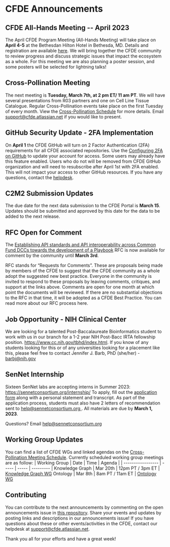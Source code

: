 # CFDE Announcements

## CFDE All-Hands Meeting -- April 2023
The April CFDE Program Meeting (All-Hands Meeting) will take place on **April 4-5** at the Bethesdan Hilton Hotel in Bethesda, MD. Details and registration are available [here](https://nih-cfde.github.io/2023-april-all-hands-meeting/). We will bring together the CFDE community to review progress and discuss strategic issues that impact the ecosystem as a whole. For this meeting we are also planning a poster session, and some posters will be selected for lightning talks!

## Cross-Pollination Meeting
The next meeting is **Tuesday, March 7th, at 2 pm ET/ 11 am PT**.   We will have several presentations from R03 partners and one on Cell Line Tissue Catalogue. Regular Cross-Pollination events take place on the first Tuesday of every month. View the [Cross-Pollination Schedule](https://docs.google.com/spreadsheets/d/1hQAeOLkivUZZnwZ_KxfGw3neezMaWbrPk9nnFiKfQGA/edit?usp=sharing) for more details. Email [support@cfde.atlassian.net](mailto:support@cfde.atlassian.net) if you would like to present.

## GitHub Security Update - 2FA Implementation

On **April 1** the CFDE GitHub will turn on 2 Factor Authentication (2FA) requirements for all CFDE associated repositories. Use the [Configuring 2FA on GitHub](https://docs.github.com/en/authentication/securing-your-account-with-two-factor-authentication-2fa/configuring-two-factor-authentication) to update your account for access. Some users may already have this feature enabled. Users who do not will be removed from CFDE GitHub organization and will need to resubscribe after April 1st with 2FA enabled. This will not impact your access to other GitHub resources. If you have any questions, contact the [helpdesk](mailto:support@cfde.atlassian.net).

## C2M2 Submission Updates
The due date for the next data submission to the CFDE Portal is **March 15**. Updates should be submitted and approved by this date for the data to be added to the next release. 

## RFC Open for Comment
The [Establishing API standards and API interoperability across Common Fund DCCs towards the development of a Playbook](https://docs.google.com/document/d/1_14rn_IB3C0lbxXXjNtvhrLn81cNNnQD/edit) RFC is now available for comment by the community until **March 3rd**.

RFC stands for “Requests for Comments”. These are proposals being made by members of the CFDE to suggest that the CFDE community as a whole adopt the suggested new best practice. Everyone in the community is invited to respond to these proposals by leaving comments, critiques, and support at the links above. Comments are open for one month at which point the documents will be reviewed. If there are no substantial objections to the RFC in that time, it will be adopted as a CFDE Best Practice. You can read more about our RFC process here.

## Job Opportunity - NIH Clinical Center
We are looking for a talented Post-Baccalaureate Bioinformatics student to work with us in our branch for a 1-2 year NIH Post-Bacc IRTA fellowship position.   https://www.cc.nih.gov/tbhd/index.html. If you know of any students looking for this or of any universities looking for a placement like this, please feel free to contact Jennifer J. Barb, PhD (she/her) - [barbj@nih.gov](mailto:barbj@nih.gov)

## SenNet Internship
Sixteen SenNet labs are accepting interns in Summer 2023: https://sennetconsortium.org/internship/
To apply, fill out the [application form](https://sennetconsortium.org/cusp-form/) along with a personal statement and transcript. As part of the application process, students must also have 2 letters of recommendation sent to [help@sennetconsortium.org ](mailto:help@sennetconsortium.org). All materials are due by **March 1, 2023**.

Questions? Email [help@sennetconsortium.org](mailto:help@sennetconsortium.org)

## Working Group Updates
You can find a list of CFDE WGs and linked agendas on the [Cross-Pollination Meeting Schedule](https://docs.google.com/spreadsheets/d/1hQAeOLkivUZZnwZ_KxfGw3neezMaWbrPk9nnFiKfQGA/edit?usp=sharing). Currently scheduled working group meetings are as follow: 
| Working Group | Date | Time | Agenda |
| ----------------- | ----- | ----- | --------- | 
Knowledge Graph | Mar 20th | 12pm PT / 3pm ET | [Knowledge Graph WG](https://docs.google.com/document/d/1WvpkLxWPW0XxZsam6jEJeEUQr2sQ0EWC/edit?usp=sharing&ouid=111367545760360703840&rtpof=true&sd=true)
Ontology | Mar 8th  | 8am PT / 11am ET | [Ontology WG](https://docs.google.com/document/d/1VoHHBeWfol6XNJa3kzOnOFuTaIrcLYbqKYQcOnj1oh4/edit?usp=sharing)

## Contributing

You can contribute to the next announcements by commenting on the open announcements issue in [this repository](https://github.com/nih-cfde/announcements/issues). Share your events and updates by posting links and descriptions in our announcements issue! If you have questions about these or other events/activities in the CFDE, contact our helpdesk at [support@cfde.atlassian.net](mailto:support@cfde.atlassian.net).

Thank you all for your efforts and have a great week!
